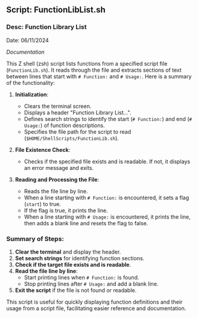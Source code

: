 ## Script: FunctionLibList.sh
### Desc: Function Library List
Date: 06/11/2024

_Documentation_

This Z shell (zsh) script lists functions from a specified script file (`FunctionLib.sh`). It reads through the file and extracts sections of text between lines that start with `# Function:` and `# Usage:`. Here is a summary of the functionality:

1. **Initialization**:
   - Clears the terminal screen.
   - Displays a header "Function Library List...".
   - Defines search strings to identify the start (`# Function:`) and end (`# Usage:`) of function descriptions.
   - Specifies the file path for the script to read (`$HOME/ShellScripts/FunctionLib.sh`).

2. **File Existence Check**:
   - Checks if the specified file exists and is readable. If not, it displays an error message and exits.

3. **Reading and Processing the File**:
   - Reads the file line by line.
   - When a line starting with `# Function:` is encountered, it sets a flag (`start`) to true.
   - If the flag is true, it prints the line.
   - When a line starting with `# Usage:` is encountered, it prints the line, then adds a blank line and resets the flag to false.

### Summary of Steps:

1. **Clear the terminal** and display the header.
2. **Set search strings** for identifying function sections.
3. **Check if the target file exists and is readable**.
4. **Read the file line by line**:
   - Start printing lines when `# Function:` is found.
   - Stop printing lines after `# Usage:` and add a blank line.
5. **Exit the script** if the file is not found or readable.

This script is useful for quickly displaying function definitions and their usage from a script file, facilitating easier reference and documentation.